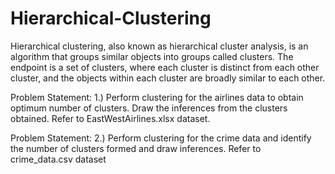 # Hierarchical-Clustering
Hierarchical clustering, also known as hierarchical cluster analysis, is an algorithm that groups similar objects into groups called clusters. The endpoint is a set of clusters, where each cluster is distinct from each other cluster, and the objects within each cluster are broadly similar to each other.


Problem Statement:
1.)	Perform clustering for the airlines data to obtain optimum number of clusters. Draw the inferences from the clusters obtained. Refer to EastWestAirlines.xlsx dataset.

Problem Statement:
2.)	Perform clustering for the crime data and identify the number of clusters formed and draw inferences. Refer to crime_data.csv dataset
